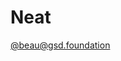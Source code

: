 # Neat

<a rel="nofollow me" class="Link--primary" href="https://comms.gsd.foundation/@beau">@beau@gsd.foundation</a>
